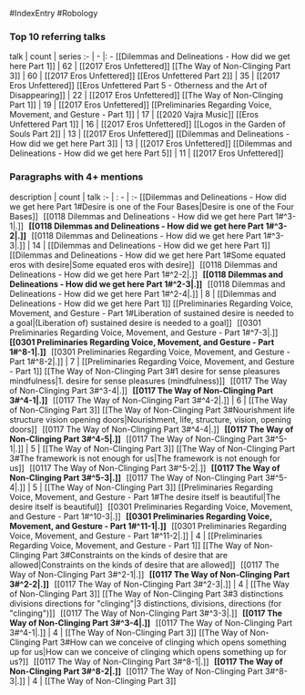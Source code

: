 #IndexEntry #Robology

### Top 10 referring talks
talk | count | series
:- | - |: -
[[Dilemmas and Delineations - How did we get here Part 1]] | 62 | [[2017 Eros Unfettered]]
[[The Way of Non-Clinging Part 3]] | 60 | [[2017 Eros Unfettered]]
[[Eros Unfettered Part 2]] | 35 | [[2017 Eros Unfettered]]
[[Eros Unfettered Part 5 - Otherness and the Art of Disappearing]] | 22 | [[2017 Eros Unfettered]]
[[The Way of Non-Clinging Part 1]] | 19 | [[2017 Eros Unfettered]]
[[Preliminaries Regarding Voice, Movement, and Gesture - Part 1]] | 17 | [[2020 Vajra Music]]
[[Eros Unfettered Part 1]] | 16 | [[2017 Eros Unfettered]]
[[Logos in the Garden of Souls Part 2]] | 13 | [[2017 Eros Unfettered]]
[[Dilemmas and Delineations - How did we get here Part 3]] | 13 | [[2017 Eros Unfettered]]
[[Dilemmas and Delineations - How did we get here Part 5]] | 11 | [[2017 Eros Unfettered]]

### Paragraphs with 4+ mentions
description | count | talk
:- | : - | :-
[[Dilemmas and Delineations - How did we get here Part 1#Desire is one of the Four Bases\|Desire is one of the Four Bases]] &nbsp;&nbsp;[[0118 Dilemmas and Delineations - How did we get here Part 1#^3-1\|.]] &nbsp; **[[0118 Dilemmas and Delineations - How did we get here Part 1#^3-2\|.]]** &nbsp; [[0118 Dilemmas and Delineations - How did we get here Part 1#^3-3\|.]] | 14 | [[Dilemmas and Delineations - How did we get here Part 1]]
[[Dilemmas and Delineations - How did we get here Part 1#Some equated eros with desire\|Some equated eros with desire]] &nbsp;&nbsp;[[0118 Dilemmas and Delineations - How did we get here Part 1#^2-2\|.]] &nbsp; **[[0118 Dilemmas and Delineations - How did we get here Part 1#^2-3\|.]]** &nbsp; [[0118 Dilemmas and Delineations - How did we get here Part 1#^2-4\|.]] | 8 | [[Dilemmas and Delineations - How did we get here Part 1]]
[[Preliminaries Regarding Voice, Movement, and Gesture - Part 1#Liberation of sustained desire is needed to a goal\|(Liberation of) sustained desire is needed to a goal]] &nbsp;&nbsp;[[0301 Preliminaries Regarding Voice, Movement, and Gesture - Part 1#^7-3\|.]] &nbsp; **[[0301 Preliminaries Regarding Voice, Movement, and Gesture - Part 1#^8-1\|.]]** &nbsp; [[0301 Preliminaries Regarding Voice, Movement, and Gesture - Part 1#^8-2\|.]] | 7 | [[Preliminaries Regarding Voice, Movement, and Gesture - Part 1]]
[[The Way of Non-Clinging Part 3#1 desire for sense pleasures mindfulness\|1. desire for sense pleasures (mindfulness)]] &nbsp;&nbsp;[[0117 The Way of Non-Clinging Part 3#^3-4\|.]] &nbsp; **[[0117 The Way of Non-Clinging Part 3#^4-1\|.]]** &nbsp; [[0117 The Way of Non-Clinging Part 3#^4-2\|.]] | 6 | [[The Way of Non-Clinging Part 3]]
[[The Way of Non-Clinging Part 3#Nourishment life structure vision opening doors\|Nourishment, life, structure, vision, opening doors]] &nbsp;&nbsp;[[0117 The Way of Non-Clinging Part 3#^4-4\|.]] &nbsp; **[[0117 The Way of Non-Clinging Part 3#^4-5\|.]]** &nbsp; [[0117 The Way of Non-Clinging Part 3#^5-1\|.]] | 5 | [[The Way of Non-Clinging Part 3]]
[[The Way of Non-Clinging Part 3#The framework is not enough for us\|The framework is not enough for us]] &nbsp;&nbsp;[[0117 The Way of Non-Clinging Part 3#^5-2\|.]] &nbsp; **[[0117 The Way of Non-Clinging Part 3#^5-3\|.]]** &nbsp; [[0117 The Way of Non-Clinging Part 3#^5-4\|.]] | 5 | [[The Way of Non-Clinging Part 3]]
[[Preliminaries Regarding Voice, Movement, and Gesture - Part 1#The desire itself is beautiful\|The desire itself is beautiful]] &nbsp;&nbsp;[[0301 Preliminaries Regarding Voice, Movement, and Gesture - Part 1#^10-3\|.]] &nbsp; **[[0301 Preliminaries Regarding Voice, Movement, and Gesture - Part 1#^11-1\|.]]** &nbsp; [[0301 Preliminaries Regarding Voice, Movement, and Gesture - Part 1#^11-2\|.]] | 4 | [[Preliminaries Regarding Voice, Movement, and Gesture - Part 1]]
[[The Way of Non-Clinging Part 3#Constraints on the kinds of desire that are allowed\|Constraints on the kinds of desire that are allowed]] &nbsp;&nbsp;[[0117 The Way of Non-Clinging Part 3#^2-1\|.]] &nbsp; **[[0117 The Way of Non-Clinging Part 3#^2-2\|.]]** &nbsp; [[0117 The Way of Non-Clinging Part 3#^2-3\|.]] | 4 | [[The Way of Non-Clinging Part 3]]
[[The Way of Non-Clinging Part 3#3 distinctions divisions directions for "clinging"\|3 distinctions, divisions, directions (for "clinging")]] &nbsp;&nbsp;[[0117 The Way of Non-Clinging Part 3#^3-3\|.]] &nbsp; **[[0117 The Way of Non-Clinging Part 3#^3-4\|.]]** &nbsp; [[0117 The Way of Non-Clinging Part 3#^4-1\|.]] | 4 | [[The Way of Non-Clinging Part 3]]
[[The Way of Non-Clinging Part 3#How can we conceive of clinging which opens something up for us\|How can we conceive of clinging which opens something up for us?]] &nbsp;&nbsp;[[0117 The Way of Non-Clinging Part 3#^8-1\|.]] &nbsp; **[[0117 The Way of Non-Clinging Part 3#^8-2\|.]]** &nbsp; [[0117 The Way of Non-Clinging Part 3#^8-3\|.]] | 4 | [[The Way of Non-Clinging Part 3]]

